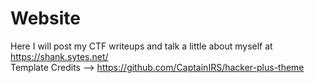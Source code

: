# Website
Here I will post my CTF writeups and talk a little about myself at https://shank.sytes.net/ <br>
Template Credits --> https://github.com/CaptainIRS/hacker-plus-theme
